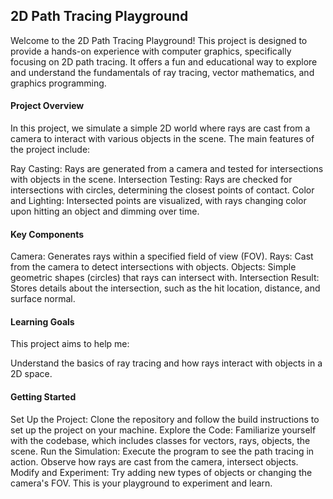 ## 2D Path Tracing Playground
Welcome to the 2D Path Tracing Playground! This project is designed to provide a hands-on experience with computer graphics, specifically focusing on 2D path tracing. It offers a fun and educational way to explore and understand the fundamentals of ray tracing, vector mathematics, and graphics programming.

#### Project Overview
In this project, we simulate a simple 2D world where rays are cast from a camera to interact with various objects in the scene. The main features of the project include:

Ray Casting: Rays are generated from a camera and tested for intersections with objects in the scene.
Intersection Testing: Rays are checked for intersections with circles, determining the closest points of contact.
Color and Lighting: Intersected points are visualized, with rays changing color upon hitting an object and dimming over time.
#### Key Components
Camera: Generates rays within a specified field of view (FOV).
Rays: Cast from the camera to detect intersections with objects.
Objects: Simple geometric shapes (circles) that rays can intersect with.
Intersection Result: Stores details about the intersection, such as the hit location, distance, and surface normal.

#### Learning Goals
This project aims to help me:

Understand the basics of ray tracing and how rays interact with objects in a 2D space.

#### Getting Started
Set Up the Project: Clone the repository and follow the build instructions to set up the project on your machine.
Explore the Code: Familiarize yourself with the codebase, which includes classes for vectors, rays, objects, the scene.
Run the Simulation: Execute the program to see the path tracing in action. Observe how rays are cast from the camera, intersect objects.
Modify and Experiment: Try adding new types of objects or changing the camera's FOV. This is your playground to experiment and learn.
